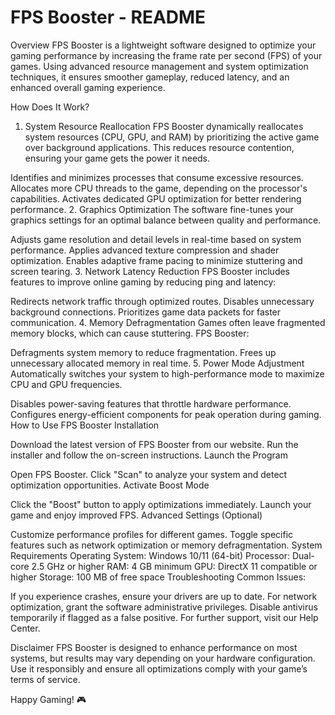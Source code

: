 # FPS Booster - README
Overview
FPS Booster is a lightweight software designed to optimize your gaming performance by increasing the frame rate per second (FPS) of your games. Using advanced resource management and system optimization techniques, it ensures smoother gameplay, reduced latency, and an enhanced overall gaming experience.

How Does It Work?
1. System Resource Reallocation
FPS Booster dynamically reallocates system resources (CPU, GPU, and RAM) by prioritizing the active game over background applications. This reduces resource contention, ensuring your game gets the power it needs.

Identifies and minimizes processes that consume excessive resources.
Allocates more CPU threads to the game, depending on the processor's capabilities.
Activates dedicated GPU optimization for better rendering performance.
2. Graphics Optimization
The software fine-tunes your graphics settings for an optimal balance between quality and performance.

Adjusts game resolution and detail levels in real-time based on system performance.
Applies advanced texture compression and shader optimization.
Enables adaptive frame pacing to minimize stuttering and screen tearing.
3. Network Latency Reduction
FPS Booster includes features to improve online gaming by reducing ping and latency:

Redirects network traffic through optimized routes.
Disables unnecessary background connections.
Prioritizes game data packets for faster communication.
4. Memory Defragmentation
Games often leave fragmented memory blocks, which can cause stuttering. FPS Booster:

Defragments system memory to reduce fragmentation.
Frees up unnecessary allocated memory in real time.
5. Power Mode Adjustment
Automatically switches your system to high-performance mode to maximize CPU and GPU frequencies.

Disables power-saving features that throttle hardware performance.
Configures energy-efficient components for peak operation during gaming.
How to Use FPS Booster
Installation

Download the latest version of FPS Booster from our website.
Run the installer and follow the on-screen instructions.
Launch the Program

Open FPS Booster.
Click "Scan" to analyze your system and detect optimization opportunities.
Activate Boost Mode

Click the "Boost" button to apply optimizations immediately.
Launch your game and enjoy improved FPS.
Advanced Settings (Optional)

Customize performance profiles for different games.
Toggle specific features such as network optimization or memory defragmentation.
System Requirements
Operating System: Windows 10/11 (64-bit)
Processor: Dual-core 2.5 GHz or higher
RAM: 4 GB minimum
GPU: DirectX 11 compatible or higher
Storage: 100 MB of free space
Troubleshooting
Common Issues:

If you experience crashes, ensure your drivers are up to date.
For network optimization, grant the software administrative privileges.
Disable antivirus temporarily if flagged as a false positive.
For further support, visit our Help Center.

Disclaimer
FPS Booster is designed to enhance performance on most systems, but results may vary depending on your hardware configuration. Use it responsibly and ensure all optimizations comply with your game’s terms of service.

Happy Gaming! 🎮
